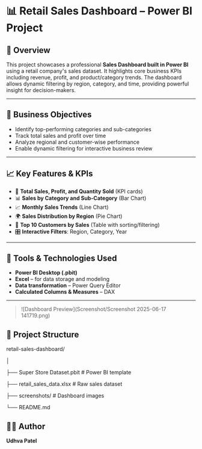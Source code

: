 # 📊 Retail Sales Dashboard – Power BI Project

## 📌 Overview
This project showcases a professional **Sales Dashboard built in Power BI** using a retail company's sales dataset. It highlights core business KPIs including revenue, profit, and product/category trends. The dashboard allows dynamic filtering by region, category, and time, providing powerful insight for decision-makers.

---

## 🧠 Business Objectives
- Identify top-performing categories and sub-categories
- Track total sales and profit over time
- Analyze regional and customer-wise performance
- Enable dynamic filtering for interactive business review

---

## 📈 Key Features & KPIs
- 🧮 **Total Sales, Profit, and Quantity Sold** (KPI cards)
- 📊 **Sales by Category and Sub-Category** (Bar Chart)
- 📈 **Monthly Sales Trends** (Line Chart)
- 🌍 **Sales Distribution by Region** (Pie Chart)
- 🧾 **Top 10 Customers by Sales** (Table with sorting/filtering)
- 🎛️ **Interactive Filters**: Region, Category, Year

---

## 🧰 Tools & Technologies Used
- **Power BI Desktop (.pbit)**
- **Excel** – for data storage and modeling
- **Data transformation** – Power Query Editor
- **Calculated Columns & Measures** – DAX

---
> ![Dashboard Preview](Screenshot/Screenshot 2025-06-17 141719.png)

## 📁 Project Structure
retail-sales-dashboard/

│

├── Super Store Dataset.pbit # Power BI template

├── retail_sales_data.xlsx # Raw sales dataset

├── screenshots/ # Dashboard images

└── README.md

## 🧑‍💻 Author
**Udhva Patel**  
